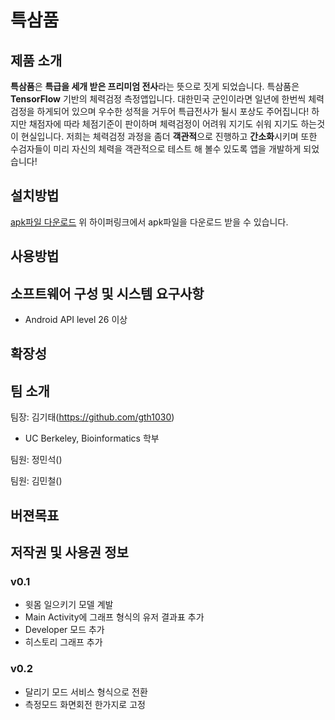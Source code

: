 # 특삼품

## 제품 소개

**특삼품**은 **특급을 세개 받은 프리미엄 전사**라는 뜻으로 짓게 되었습니다.
특삼품은 **TensorFlow** 기반의 체력검정 측정앱입니다. 대한민국 군인이라면 일년에 한번씩 체력검정을 하게되어 있으며 우수한 성적을 거두어 특급전사가 될시 포상도 주어집니다! 하지만 채점자에 따라 체점기준이 판이하며 체력검정이 어려워 지기도 쉬워 지기도 하는것이 현실입니다. 저희는 체력검정 과정을 좀더 **객관적**으로 진행하고 **간소화**시키며 또한 수검자들이 미리 자신의 체력을 객관적으로 테스트 해 볼수 있도록 앱을 개발하게 되었습니다!

## 설치방법

[apk파일 다운로드](https://github.com/osamhack2020/)
위 하이퍼링크에서 apk파일을 다운로드 받을 수 있습니다.

## 사용방법

## 소프트웨어 구성 및 시스템 요구사항
- Android API level 26 이상

## 확장성

## 팀 소개

팀장: 김기태(https://github.com/gth1030)
- UC Berkeley, Bioinformatics 학부

팀원: 정민석()

팀원: 김민철()

## 버젼목표

## 저작권 및 사용권 정보

### v0.1
- 윗몸 일으키기 모델 계발
- Main Activity에 그래프 형식의 유저 결과표 추가
- Developer 모드 추가
- 히스토리 그래프 추가

### v0.2
- 달리기 모드 서비스 형식으로 전환
- 측정모드 화면회전 한가지로 고정


